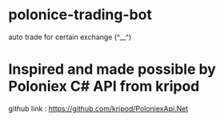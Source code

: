 # polonice-trading-bot
auto trade for certain exchange (^__^)

# Inspired and made possible by Poloniex C# API from kripod
github link : https://github.com/kripod/PoloniexApi.Net
